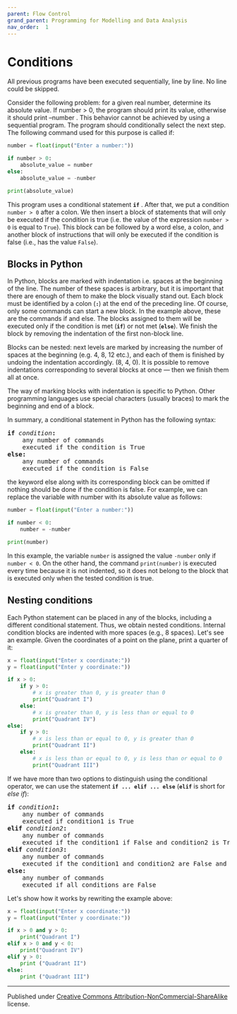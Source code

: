 ```yaml
---
parent: Flow Control
grand_parent: Programming for Modelling and Data Analysis
nav_order:  1
---
```


# Conditions

All previous programs have been executed sequentially, line by line. No line could be skipped.

Consider the following problem: for a given real number, determine its absolute value. If number > 0, the program should print its value, otherwise it should print –number . This behavior cannot be achieved by using a sequential program. The program should conditionally select the next step. The following command used for this purpose is called if:

```python
number = float(input("Enter a number:"))

if number > 0:
    absolute_value = number
else:
    absolute_value = -number

print(absolute_value)
```

This program uses a conditional statement **`if`** . After that, we put a condition `number > 0` after a colon. We then insert a block of statements that will only be executed if the condition is true (i.e. the value of the expression `number > 0` is equal to  `True`). This block can be followed by a word  else, a colon, and another block of instructions that will only be executed if the condition is false (i.e., has the value `False`).

## Blocks in Python

In Python, blocks are marked with indentation i.e. spaces at the beginning of the line. The number of these spaces is arbitrary, but it is important that there are enough of them to make the block visually stand out. Each block  must be identified by a colon (**`:`**) at the end of the  preceding line. Of course, only some commands can start a new block. In the example above, these are the commands if and else. The blocks assigned to them will be executed only if the condition is met (**`if`**) or not met (**`else`**). We finish the block by removing the indentation of the first non-block line.

Blocks can be nested: next levels are marked by increasing the number of spaces at the beginning (e.g. 4, 8, 12 etc.), and each of them is finished by undoing the indentation accordingly. (8, 4, 0). It is possible to remove indentations corresponding to several blocks at once — then we finish them all at once.

The way of marking blocks with indentation is specific to Python. Other programming languages use special characters (usually braces) to mark the beginning and end of a block.

In summary, a conditional statement in Python has the following syntax:

<pre>
<b>if</b> <i>condition</i><b>:</b>
    any number of commands
    executed if the condition is True
<b>else:</b>
    any number of commands
    executed if the condition is False
</pre>

the keyword else along with its corresponding block can be omitted if nothing should be done if the condition is false. For example, we can replace the variable with number with its absolute value as follows:

```python
number = float(input("Enter a number:"))

if number < 0:
    number = -number

print(number)
```

In this example, the variable `number` is assigned the value `-number` only if `number < 0`. On the other hand, the command `print(number)` is executed every time because it is not indented, so it does not belong to the block that is executed only when the tested condition is true.

## Nesting conditions

Each Python statement can be placed in any of the blocks, including a different conditional statement. Thus, we obtain nested conditions. Internal condition blocks are indented with more spaces (e.g., 8 spaces). Let's see an example. Given the coordinates of a point on the plane, print a quarter of it:

```python
x = float(input("Enter x coordinate:"))
y = float(input("Enter y coordinate:"))

if x > 0:
    if y > 0:
        # x is greater than 0, y is greater than 0
        print("Quadrant I")
    else:
        # x is greater than 0, y is less than or equal to 0
        print("Quadrant IV")
else:
    if y > 0:
        # x is less than or equal to 0, y is greater than 0
        print("Quadrant II")
    else:
        # x is less than or equal to 0, y is less than or equal to 0
        print("Quadrant III")
```

If we have more than two options to distinguish using the conditional operator, we can use the statement **`if ... elif ... else`** (**`elif`** is short for *else if*):

<pre>
<b>if</b> <i>condition1</i><b>:</b>
    any number of commands
    executed if condition1 is True
<b>elif</b> <i>condition2</i><b>:</b>
    any number of commands
    executed if the condition1 if False and condition2 is True
<b>elif</b> <i>condition3</i><b>:</b>
    any number of commands
    executed if the condition1 and condition2 are False and condition3 is True
<b>else:</b>
    any number of commands
    executed if all conditions are False
</pre>

Let's show how it works by rewriting the example above:

```python
x = float(input("Enter x coordinate:"))
y = float(input("Enter y coordinate:"))

if x > 0 and y > 0:
    print("Quadrant I")
elif x > 0 and y < 0:
    print("Quadrant IV")
elif y > 0:
    print ("Quadrant II")
else:
    print ("Quadrant III")
```

<hr/>

Published under [Creative Commons Attribution-NonCommercial-ShareAlike](https://creativecommons.org/licenses/by-nc-sa/4.0/) license.
